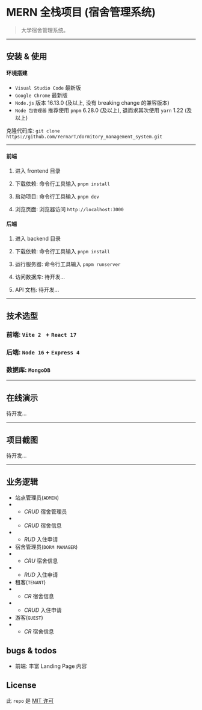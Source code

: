 # MERN 全栈项目 (宿舍管理系统)

> 大学宿舍管理系统。

---

## 安装 & 使用

#### 环境搭建

- `Visual Studio Code` 最新版
- `Google Chrome` 最新版
- `Node.js` 版本 16.13.0 (及以上, 没有 breaking change 的兼容版本)
- `Node 包管理器` 推荐使用 `pnpm` 6.28.0 (及以上), 退而求其次使用 `yarn` 1.22 (及以上)

克隆代码库: `git clone https://github.com/YernarT/dormitory_management_system.git`

---

#### 前端

1. 进入 frontend 目录

2. 下载依赖: 命令行工具输入 `pnpm install`

3. 启动项目: 命令行工具输入 `pnpm dev`

4. 浏览页面: 浏览器访问 `http://localhost:3000`

#### 后端

1. 进入 backend 目录

2. 下载依赖: 命令行工具输入 `pnpm install`

3. 运行服务器: 命令行工具输入 `pnpm runserver`

4. 访问数据库: 待开发...

5. API 文档: 待开发...

---

## 技术选型

### 前端: `Vite 2 ` + `React 17`

### 后端: `Node 16` + `Express 4`

### 数据库: `MongoDB`

---

## 在线演示

待开发...

---

## 项目截图

待开发...

---

## 业务逻辑

- 站点管理员(`ADMIN`)
- - _CRUD_ 宿舍管理员
- - _CRUD_ 宿舍信息
- - _RUD_ 入住申请
- 宿舍管理员(`DORM MANAGER`)
- - _CRU_ 宿舍信息
- - _RUD_ 入住申请
- 租客(`TENANT`)
- - _CR_ 宿舍信息
- - _CRUD_ 入住申请
- 游客(`GUEST`)
- - _CR_ 宿舍信息

## bugs & todos

- 前端: 丰富 Landing Page 内容

## License

此 `repo` 是 [MIT 许可](./LICENSE)
